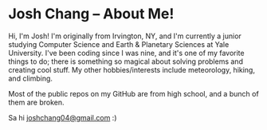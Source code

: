 # Josh Chang – About Me!

Hi, I'm Josh! I'm originally from Irvington, NY, and I'm currently a junior studying Computer Science and Earth & Planetary Sciences at Yale University. I've been coding since I was nine, and it's one of my favorite things to do; there is something so magical about solving problems and creating cool stuff. My other hobbies/interests include meteorology, hiking, and climbing.

Most of the public repos on my GitHub are from high school, and a bunch of them are broken.

Sa hi [joshchang04@gmail.com](mailto:joshchang04@gmail.com) :)
